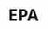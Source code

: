 ---
# This topic lives at
# https://digital.gov/topics/epa

# Topic Title
title: "EPA"

# description — keep it short and clear
summary: ""

# Weight
weight: 1

# For more information on managing topics,
# see https://github.com/GSA/digitalgov.gov/wiki/topics
---